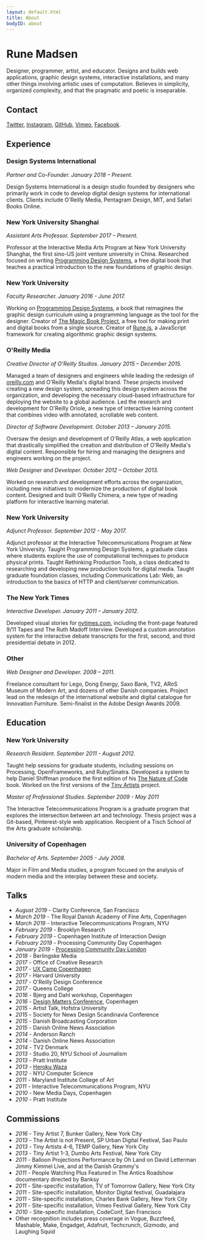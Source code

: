 ```yaml
---
layout: default.html
title: About
bodyID: about
---
```


# Rune Madsen

Designer, programmer, artist, and educator. Designs and builds web applications, graphic design systems, interactive installations, and many other things involving artistic uses of computation. Believes in simplicity, organized complexity, and that the pragmatic and poetic is inseparable.

## Contact

[Twitter](http://www.twitter.com/runemadsen), [Instagram](http://www.instagram.com/runemadsen), [GitHub](http://www.github.com/runemadsen), [Vimeo](http://www.vimeo.com/runemadsen), [Facebook](https://www.facebook.com/runeskjoldborgmadsen).

## Experience

### Design Systems International

_Partner and Co-Founder. January 2018 – Present._

Design Systems International is a design studio founded by designers who primarily work in code to develop digital design systems for international clients. Clients include O'Reilly Media, Pentagram Design, MIT, and Safari Books Online.

### New York University Shanghai

_Assistant Arts Professor. September 2017 – Present._

Professor at the Interactive Media Arts Program at New York University Shanghai, the first sino-US joint venture university in China. Researched focused on writing [Programming Design Systems](https://programmingdesignsystems.com/), a free digital book that teaches a practical introduction to the new foundations of graphic design.

### New York University

_Faculty Researcher. January 2016 - June 2017._

Working on [Programming Design Systems](https://programmingdesignsystems.com/), a book that reimagines the graphic design curriculum using a programming language as the tool for the designer. Creator of [The Magic Book Project](https://github.com/magicbookproject/magicbook), a free tool for making print and digital books from a single source. Creator of [Rune.js](http://runemadsen.github.io/rune.js/), a JavaScript framework for creating algorithmic graphic design systems.

### O'Reilly Media

_Creative Director of O'Reilly Studios. January 2015 – December 2015._

Managed a team of designers and engineers while leading the redesign of [oreilly.com](https://beta.oreilly.com) and O'Reilly Media's digital brand. These projects involved creating a new design system, spreading this design system across the organization, and developing the necessary cloud-based infrastructure for deploying the website to a global audience. Led the research and development for O'Reilly Oriole, a new type of interactive learning content that combines video with annotated, scrollable web content.

_Director of Software Development. October 2013 – January 2015._

Oversaw the design and development of O'Reilly Atlas, a web application that drastically simplified the creation and distribution of O'Reilly Media's digital content. Responsible for hiring and managing the designers and engineers working on the project.

_Web Designer and Developer. October 2012 – October 2013._

Worked on research and development efforts across the organization, including new initiatives to modernize the production of digital book content. Designed and built O'Reilly Chimera, a new type of reading platform for interactive learning material.

### New York University

_Adjunct Professor. September 2012 - May 2017._

Adjunct professor at the Interactive Telecommunications Program at New York University. Taught Programming Design Systems, a graduate class where students explore the use of computational techniques to produce physical prints. Taught Rethinking Production Tools, a class dedicated to researching and developing new production tools for digital media. Taught graduate foundation classes, including Communications Lab: Web, an introduction to the basics of HTTP and client/server communication.

### The New York Times

_Interactive Developer. January 2011 – January 2012._

Developed visual stories for [nytimes.com](https://nytimes.com), including the front-page featured 9/11 Tapes and The Ruth Madoff Interview. Developed a custom annotation system for the interactive debate transcripts for the first, second, and third presidential debate in 2012.

### Other

_Web Designer and Developer. 2008 – 2011._

Freelance consultant for Lego, Dong Energy, Saxo Bank, TV2, ARoS Museum of Modern Art, and dozens of other Danish companies. Project lead on the redesign of the international website and digital catalogue for Innovation Furniture. Semi-finalist in the Adobe Design Awards 2009.

## Education

### New York University

_Research Resident. September 2011 - August 2012._

Taught help sessions for graduate students, including sessions on Processing, OpenFrameworks, and Ruby/Sinatra. Developed a system to help Daniel Shiffman produce the first edition of his [The Nature of Code](http://natureofcode.com/) book. Worked on the first versions of the [Tiny Artists](/work/tiny-artists-456) project.

_Master of Professional Studies. September 2009 - May 2011_

The Interactive Telecommunications Program is a graduate program that explores the intersection between art and technology. Thesis project was a Git-based, Pinterest-style web application. Recipient of a Tisch School of the Arts graduate scholarship.

### University of Copenhagen

_Bachelor of Arts. September 2005 - July 2008._

Major in Film and Media studies, a program focused on the analysis of modern media and the interplay between these and society.

## Talks

- _August 2019_ - Clarity Conference, San Francisco
- _March 2019_ - The Royal Danish Academy of Fine Arts, Copenhagen
- _March 2019_ - Interactive Telecommunications Program, NYU
- _February 2019_ - Brooklyn Research
- _February 2019_ - Copenhagen Institute of Interaction Design
- _February 2019_ - Processing Community Day Copenhagen
- _January 2019_ - [Processing Community Day London](/talks/processing-community-day-london/)
- _2018_ - Berlingske Media
- _2017_ - Office of Creative Research
- _2017_ - [UX Camp Copenhagen](/talks/uxcampcph/)
- _2017_ - Harvard University
- _2017_ - O'Reilly Design Conference
- _2017_ - Queens College
- _2016_ - Bjerg and Dahl workshop, Copenhagen
- _2016_ - [Design Matters Conference](/talks/programming-design-systems/), Copenhagen
- _2015_ - Artist Talk, Hofstra University
- _2015_ - Society for News Design Scandinavia Conference
- _2015_ - Danish Broadcasting Corporation
- _2015_ - Danish Online News Association
- _2014_ - Anderson Ranch
- _2014_ - Danish Online News Association
- _2014_ - TV2 Denmark
- _2013_ - Studio 20, NYU School of Journalism
- _2013_ - Pratt Institute
- _2013_ - [Heroku Waza](/talks/waza-programming-and-the-visual-arts/)
- _2012_ - NYU Computer Science
- _2011_ - Maryland Institute College of Art
- _2011_ - Interactive Telecommunications Program, NYU
- _2010_ - New Media Days, Copenhagen
- _2010_ - Pratt Institute

## Commissions

- _2016_ - Tiny Artist 7, Bunker Gallery, New York City
- _2013_ - The Artist is not Present, SP Urban Digital Festival, Sao Paulo
- _2013_ - Tiny Artists 4-6, TEMP Gallery, New York City
- _2013_ - Tiny Artist 1-3, Dumbo Arts Festival, New York City
- _2011_ - Balloon Projections Performance by Oh Land on David Letterman Jimmy Kimmel Live, and at the Danish Grammy's
- _2011_ - People Watching Plus Featured in The Antics Roadshow documentary directed by Banksy
- _2011_ - Site-specific installation, TV of Tomorrow Gallery, New York City
- _2011_ - Site-specific installation, Monitor Digital festival, Guadalajara
- _2011_ - Site-specific installation, Charles Bank Gallery, New York City
- _2011_ - Site-specific installation, Vimeo Festival Gallery, New York City
- _2010_ - Site-specific installation, CodeConf, San Francisco
- Other recognition includes press coverage in Vogue, Buzzfeed, Mashable, Make, Engadget, Adafruit, Techcrunch, Gizmodo, and Laughing Squid
